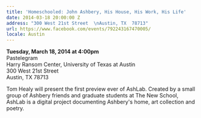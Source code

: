 ```yaml
---
title: 'Homeschooled: John Ashbery, His House, His Work, His Life'
date: 2014-03-18 20:00:00 Z
address: "300 West 21st Street  \nAustin, TX  78713"
url: https://www.facebook.com/events/792243167470005/
locale: Austin
---
```


**Tuesday, March 18, 2014 at 4:00pm**  
Pastelegram  
Harry Ransom Center, University of Texas at Austin  
300 West 21st Street  
Austin, TX  78713

Tom Healy will present the first preview ever of AshLab. Created by a small group of Ashbery friends and graduate students at The New School, AshLab is a digital project documenting Ashbery's home, art collection and poetry.
